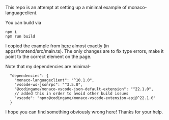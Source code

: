 This repo is an attempt at setting up a minimal example of monaco-languageclient.

You can build via
```
npm i
npm run build
```

I copied the example from [here](https://github.com/TypeFox/monaco-languageclient/blob/main/docs/guides/examples.md#example-1-json-editor-extended-mode) almost exactly (in apps/frontend/src/main.ts). The only changes are to fix type errors, make it point to the correct element on the page.

Note that my dependencies are minimal-

```
  "dependencies": {
    "monaco-languageclient": "^10.1.0",
    "vscode-ws-jsonrpc": "^3.5.0",
    "@codingame/monaco-vscode-json-default-extension": "^22.1.0",
    // added this in order to avoid other build issues
    "vscode": "npm:@codingame/monaco-vscode-extension-api@^22.1.0"
  }
```

I hope you can find something obviously wrong here! Thanks for your help.
